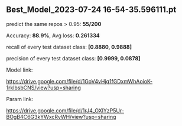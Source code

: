 ## Best_Model_2023-07-24 16-54-35.596111.pt
predict the same repos > 0.95: **55/200**

Accuracy: **88.9%**, Avg loss: **0.261334**

recall of every test dataset class:  **[0.8880, 0.9888]**

precision of every test dataset class:  **[0.9999, 0.0878]**

Model link:

https://drive.google.com/file/d/1GoV4vHjq1fGDxmWhAoioK-1rklbsbCNS/view?usp=sharing

Param link:

https://drive.google.com/file/d/1rJ4_OXlYzP5Ur-BOgB4C6G3kYWxcRvWH/view?usp=sharing
